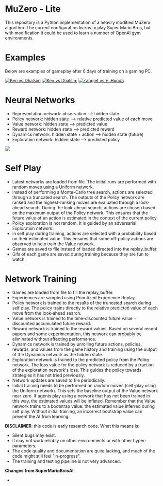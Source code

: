 


MuZero - Lite
======

This repository is a Python implementation of a heavily modified MuZero algorithm. The current configuration learns to play Super Mario Bros, but with modification it could be used to learn a number of OpenAI gym environments.

Examples
======

Below are examples of gameplay after 6 days of training on a gaming PC.


[![Ken vs Dhalsim]()](https://github.com/Nebraskinator/StreetFighter2AI/blob/master/agent01_1522_-46.mp4)
[![Ken vs Dhalsim]()](https://github.com/Nebraskinator/StreetFighter2AI/blob/master/agent02_1543_24.mp4)
[![Zangief vs E. Honda]()](https://github.com/Nebraskinator/StreetFighter2AI/blob/master/agent04_717_35_zangief_ehonda.mp4)

Neural Networks
======
 - Representation network: observation --> hidden state
 - Policy network: hidden state --> relative predicted value of each move
 - Value network: hidden state --> predicted value
 - Reward network: hidden state --> predicted reward
 - Dynamics network: hidden state + action --> hidden state (future)
 - Exploration network: hidden state --> predicted policy

![](NetworkDiagram.png)


Self Play
======
- Latest networks are loaded from file. The initial runs are performed with random moves using a Uniform network. 
- Instead of performing a Monte-Carlo tree search, actions are selected through a truncated search. The outputs of the Policy network are ranked and the highest-ranking moves are evaluated through a look-ahead search. During the look-ahead search, actions are chosen based on the maximum output of the Policy network. This ensures that the future value of an action is estimated in the context of the current policy.
- Policy exploration is not random. It is guided by an adversarial Exploration network.
- In self play during training, actions are selected with a probability based on their estimated value. This ensures that some off-policy actions are observed to help train the Value network.
- Games are saved to file instead of loaded directed into the replay_buffer.
- Gifs of each game are saved during training because they are fun to watch.


Network Training
======
- Games are loaded from file to fill the replay_buffer.
- Experiences are sampled using Prioritized Experience Replay.
- Policy network is trained to the results of the truncated search during self play. The policy trains directly to the relative predicted value of each move from the look-ahead search.
- Value network is trained to the time-discounted future value + discounted accumulated future reward.
- Reward network is trained to the reward values. Based on several recent papers and some experimentation, this network can probably be eliminated without affecting performance.
- Dynamics network is trained by unrolling future actions, policies, rewards, and values from the game history and training using the output of the Dynamics network as the hidden state.
- Exploration network is trained to the predicted policy from the Policy network. The loss value for the policy network is reduced by a fraction of the exploration network's loss. This guides the policy towards strategies it has not tried previously.
- Network updates are saved to file periodically.
- Initial training needs to be performed on random moves (self-play using the Uniform network). This sets the baseline output of the Value network near zero. If agents play using a network that has not been trained in this way, the estimated values will be inflated. Remember that the Value network trains to a bootstrap value: the estimated value inferred during self play. Without initial training, an incorrect bootstrap value can prevent the AI from learning.



**DISCLAIMER**: this code is early research code. What this means is:

- Silent bugs may exist.
- It may not work reliably on other environments or with other hyper-parameters.
- The code quality and documentation are quite lacking, and much of the code might still feel "in-progress".
- The training and testing pipeline is not very advanced.

**Changes from SuperMarioBrosAI**:

- 
